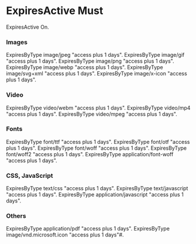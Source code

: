 # ExpiresActive Must

 ExpiresActive On.

### Images
ExpiresByType image/jpeg "access plus 1 days".
ExpiresByType image/gif "access plus 1 days".
ExpiresByType image/png "access plus 1 days".
ExpiresByType image/webp "access plus 1 days".
ExpiresByType image/svg+xml "access plus 1 days".
ExpiresByType image/x-icon "access plus 1 days".

### Video
ExpiresByType video/webm "access plus 1 days".
ExpiresByType video/mp4 "access plus 1 days".
ExpiresByType video/mpeg "access plus 1 days".

### Fonts
ExpiresByType font/ttf "access plus 1 days".
ExpiresByType font/otf "access plus 1 days".
ExpiresByType font/woff "access plus 1 days".
ExpiresByType font/woff2 "access plus 1 days".
ExpiresByType application/font-woff "access plus 1 days".

### CSS, JavaScript
ExpiresByType text/css "access plus 1 days".
ExpiresByType text/javascript "access plus 1 days".
ExpiresByType application/javascript "access plus 1 days".

### Others
ExpiresByType application/pdf "access plus 1 days".
ExpiresByType image/vnd.microsoft.icon "access plus 1 days"#.